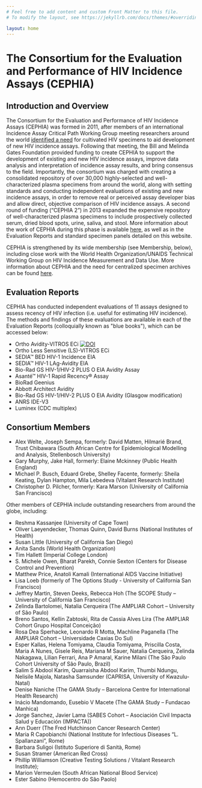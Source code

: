 ```yaml
---
# Feel free to add content and custom Front Matter to this file.
# To modify the layout, see https://jekyllrb.com/docs/themes/#overriding-theme-defaults

layout: home
---
```


# The Consortium for the Evaluation and Performance of HIV Incidence Assays (CEPHIA)

## Introduction and Overview

The Consortium for the Evaluation and Performance of HIV Incidence Assays (CEPHIA) was formed in 2011, after members of an international Incidence Assay Critical Path Working Group meeting researchers around the world [identified a need](https://journals.plos.org/plosmedicine/article?id=10.1371/journal.pmed.1001045) for cultivated HIV specimens to aid development of new HIV incidence assays. Following that meeting, the Bill and Melinda Gates Foundation provided funding to create CEPHIA to support the development of existing and new HIV incidence assays, improve data analysis and interpretation of incidence assay results, and bring consensus to the field. Importantly, the consortium was charged with creating a consolidated repository of over 30,000 highly-selected and well-characterized plasma specimens from around the world, along with setting standards and conducting independent evaluations of existing and new incidence assays, in order to remove real or perceived assay developer bias and allow direct, objective comparison of HIV incidence assays. A second round of funding (“CEPHIA 2”) in 2013 expanded the expensive repository of well-characterized plasma specimens to include prospectively collected serum, dried blood spots, urine, saliva, and stool. More information about the work of CEPHIA during this phase is available [here](https://www.cambridge.org/core/journals/epidemiology-and-infection/article/moving-towards-a-reliable-hiv-incidence-test-current-status-resources-available-future-directions-and-challenges-ahead/00CAA9784883BF7523D5F14F11BF35C7), as well as in the Evaluation Reports and standard specimen panels detailed on this website.

CEPHIA is strengthened by its wide membership (see Membership, below), including close work with the World Health Organization/UNAIDS Technical Working Group on HIV Incidence Measurement and Data Use. More information about CEPHIA and the need for centralized specimen archives can be found [here](https://gatesopenresearch.org/articles/3-1511/v1). 

## Evaluation Reports

CEPHIA has conducted independent evaluations of 11 assays designed to assess recency of HIV infection (i.e. useful for estimating HIV incidence). The methods and findings of these evaluations are available in each of the Evaluation Reports (colloquially known as "blue books"), which can be accessed below:

- Ortho Avidity-VITROS ECi [![DOI](https://zenodo.org/badge/DOI/10.5281/zenodo.3509842.svg)](https://doi.org/10.5281/zenodo.3509842)
- Ortho Less Sensitive (LS)-VITROS ECi
- SEDIA™ BED HIV-1 Incidence EIA
- SEDIA™ HIV-1 LAg-Avidity EIA
- Bio-Rad GS HIV-1/HIV-2 PLUS O EIA Avidity Assay
- Asanté™ HIV-1 Rapid Recency® Assay
- BioRad Geenius
- Abbott Architect Avidity
- Bio-Rad GS HIV-1/HIV-2 PLUS O EIA Avidity (Glasgow modification)
- ANRS IDE-V3
- Luminex (CDC multiplex)

## Consortium Members

* Alex Welte, Joseph Sempa, formerly: David Matten, Hilmarié Brand, Trust Chibawara (South African Centre for Epidemiological Modelling and Analysis, Stellenbosch University)
* Gary Murphy, Jake Hall, formerly: Elaine Mckinney (Public Health England)
* Michael P. Busch, Eduard Grebe, Shelley Facente, formerly: Sheila Keating, Dylan Hampton, Mila Lebedeva (Vitalant Research Institute)
* Christopher D. Pilcher, formerly: Kara Marson (University of California San Francisco)

Other members of CEPHIA include outstanding researchers from around the globe, including:

* Reshma Kassanjee (University of Cape Town)
* Oliver Laeyendecker, Thomas Quinn, David Burns (National Institutes of Health)
* Susan Little (University of California San Diego)
* Anita Sands (World Health Organization)
* Tim Hallett (Imperial College London)
* S. Michele Owen, Bharat Parekh, Connie Sexton (Centers for Disease Control and Prevention)
* Matthew Price, Anatoli Kamali (International AIDS Vaccine Initiative)
* Lisa Loeb (formerly of The Options Study - University of California San Francisco)
* Jeffrey Martin, Steven Deeks, Rebecca Hoh (The SCOPE Study – University of California San Francisco)
* Zelinda Bartolomei, Natalia Cerqueira (The AMPLIAR Cohort – University of São Paulo)
* Breno Santos, Kellin Zabtoski, Rita de Cassia Alves Lira (The AMPLIAR Cohort Grupo Hospital Conceição)
* Rosa Dea Sperhacke, Leonardo R Motta, Machline Paganella (The AMPLIAR Cohort – Universidade Caxias Do Sul)
* Esper Kallas, Helena Tomiyama, Claudia Tomiyama, Priscilla Costa, Maria A Nunes, Gisele Reis, Mariana M Sauer, Natalia Cerqueira, Zelinda Nakagawa, Lilian Ferrari, Ana P Amaral, Karine Milani (The São Paulo Cohort University of São Paulo, Brazil)
* Salim S Abdool Karim, Quarraisha Abdool Karim, Thumbi Ndungu, Nelisile Majola, Natasha Samsunder (CAPRISA, University of Kwazulu-Natal)
* Denise Naniche (The GAMA Study – Barcelona Centre for International Health Research)
* Inácio Mandomando, Eusebio V Macete (The GAMA Study – Fundacao Manhica)
* Jorge Sanchez, Javier Lama (SABES Cohort – Asociación Civil Impacta Salud y Educación (IMPACTA))
* Ann Duerr (The Fred Hutchinson Cancer Research Center)
* Maria R Capobianchi (National Institute for Infectious Diseases “L. Spallanzani”, Rome)
* Barbara Suligoi (Istituto Superiore di Sanità, Rome)
* Susan Stramer (American Red Cross)
* Phillip Williamson (Creative Testing Solutions / Vitalant Research Institute);
* Marion Vermeulen (South African National Blood Service)
* Ester Sabino (Hemocentro do São Paolo)